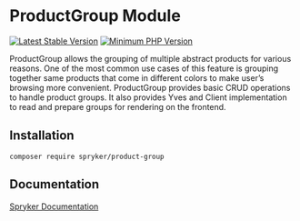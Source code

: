# ProductGroup Module
[![Latest Stable Version](https://poser.pugx.org/spryker/product-group/v/stable.svg)](https://packagist.org/packages/spryker/product-group)
[![Minimum PHP Version](https://img.shields.io/badge/php-%3E%3D%208.2-8892BF.svg)](https://php.net/)

ProductGroup allows the grouping of multiple abstract products for various reasons. One of the most common use cases of this feature is grouping together same products that come in different colors to make user’s browsing more convenient. ProductGroup provides basic CRUD operations to handle product groups. It also provides Yves and Client implementation to read and prepare groups for rendering on the frontend.

## Installation

```
composer require spryker/product-group
```

## Documentation

[Spryker Documentation](https://docs.spryker.com)
